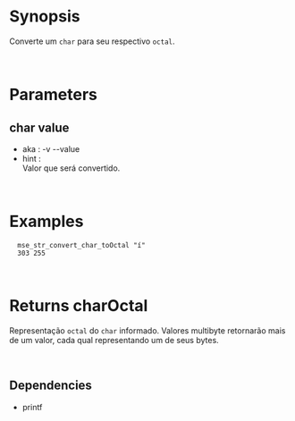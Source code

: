 # Synopsis

Converte um `char` para seu respectivo `octal`.



&nbsp;

# Parameters

## char value

- aka       : -v --value
- hint      :  
  Valor que será convertido.



&nbsp;

# Examples

``` shell
  mse_str_convert_char_toOctal "í" 
  303 255
```



&nbsp;

# Returns charOctal

Representação `octal` do `char` informado.
Valores multibyte retornarão mais de um valor, cada qual representando um de 
seus bytes.



&nbsp;

## Dependencies

- printf